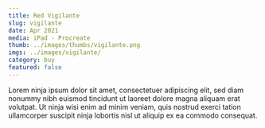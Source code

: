 ```yaml
---
title: Red Vigilante
slug: vigilante
date: Apr 2021
media: iPad - Procreate
thumb: ../images/thumbs/vigilante.png
imgs: ../images/vigilante/
category: buy
featured: false
---
```


Lorem ninja ipsum dolor sit amet, consectetuer adipiscing elit, sed diam nonummy nibh euismod tincidunt ut laoreet dolore magna aliquam erat volutpat. Ut ninja wisi enim ad minim veniam, quis nostrud exerci tation ullamcorper suscipit ninja lobortis nisl ut aliquip ex ea commodo consequat.